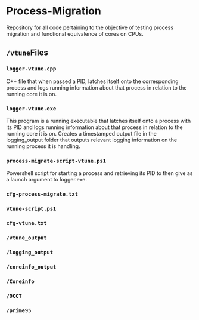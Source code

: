 # Process-Migration
Repository for all code pertaining to the objective of testing process migration and functional equivalence of cores on CPUs.

##  `/vtune`Files
### `logger-vtune.cpp`
C++ file that when passed a PID, latches itself onto the corresponding process and logs running information about that process in relation to the running core it is on.

### `logger-vtune.exe`
This program is a running executable that latches itself onto a process with its PID and logs running information about that process in relation to the running core it is on.
Creates a timestamped output file in the logging_output folder that outputs relevant logging information on the running process it is handling.

### `process-migrate-script-vtune.ps1`
Powershell script for starting a process and retrieving its PID to then give as a launch argument to logger.exe.

### `cfg-process-migrate.txt`

### `vtune-script.ps1`

### `cfg-vtune.txt`

### `/vtune_output`

### `/logging_output`

### `/coreinfo_output`

### `/Coreinfo`

### `/OCCT`

### `/prime95`



